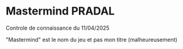 # Mastermind PRADAL

Controle de connaissance du 11/04/2025

"Mastermind" est le nom du jeu et pas mon titre (malheureusement)